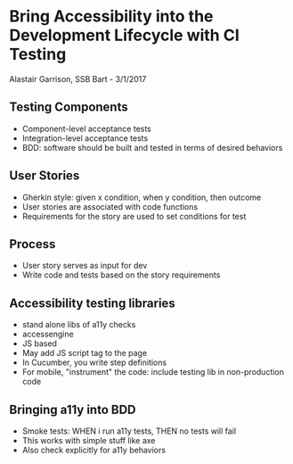 # Bring Accessibility into the Development Lifecycle with CI Testing

Alastair Garrison, SSB Bart - 3/1/2017

## Testing Components
- Component-level acceptance tests
- Integration-level acceptance tests
- BDD: software should be built and tested in terms of desired behaviors

## User Stories
- Gherkin style: given x condition, when y condition, then outcome
- User stories are associated with code functions
- Requirements for the story are used to set conditions for test

## Process
- User story serves as input for dev
- Write code and tests based on the story requirements

## Accessibility testing libraries
- stand alone libs of a11y checks
- accessengine
- JS based
- May add JS script tag to the page
- In Cucumber, you write step definitions
- For mobile, "instrument" the code: include testing lib in non-production code

## Bringing a11y into BDD
- Smoke tests: WHEN i run a11y tests, THEN no tests will fail
- This works with simple stuff like axe
- Also check explicitly for a11y behaviors
